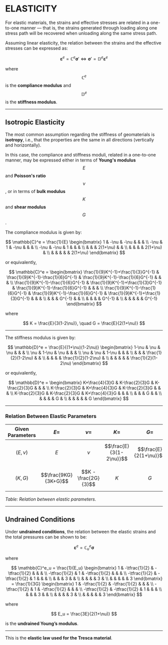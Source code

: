 # ELASTICITY

For elastic materials, the strains and effective stresses are related in a one-to-one manner — that is, the strains generated through loading along one stress path will be recovered when unloading along the same stress path.

Assuming linear elasticity, the relation between the strains and the effective stresses can be expressed as:

$$
\boldsymbol{\varepsilon}^e = \mathbb{C}^e \boldsymbol{\sigma}' \Longleftrightarrow \boldsymbol{\sigma}' = \mathbb{D}^e \boldsymbol{\varepsilon}^e
$$

where $$\mathbb{C}^e$$ is the **compliance modulus** and $$\mathbb{D}^e$$ is the **stiffness modulus**.

---

## Isotropic Elasticity

The most common assumption regarding the stiffness of geomaterials is **isotropy**, i.e., that the properties are the same in all directions (vertically and horizontally).

In this case, the compliance and stiffness moduli, related in a one-to-one manner, may be expressed either in terms of **Young's modulus** $$E$$ and **Poisson's ratio** $$\nu$$, or in terms of **bulk modulus** $$K$$ and **shear modulus** $$G$$.

The compliance modulus is given by:

$$
\mathbb{C}^e = \frac{1}{E}
\begin{bmatrix}
1 & -\nu & -\nu &  &  &  \\
-\nu & 1 & -\nu &  &  &  \\
-\nu & -\nu & 1 &  &  &  \\
 &  &  & 2(1+\nu) &  &  \\
 &  &  &  & 2(1+\nu) &  \\
 &  &  &  &  & 2(1+\nu)
\end{bmatrix}
$$

or equivalently,

$$
\mathbb{C}^e =
\begin{bmatrix}
\frac{1}{9}K^{-1}+\frac{1}{3}G^{-1} & \frac{1}{9}K^{-1}-\frac{1}{6}G^{-1} & \frac{1}{9}K^{-1}-\frac{1}{6}G^{-1} &  &  &  \\
\frac{1}{9}K^{-1}-\frac{1}{6}G^{-1} & \frac{1}{9}K^{-1}+\frac{1}{3}G^{-1} & \frac{1}{9}K^{-1}-\frac{1}{6}G^{-1} &  &  &  \\
\frac{1}{9}K^{-1}-\frac{1}{6}G^{-1} & \frac{1}{9}K^{-1}-\frac{1}{6}G^{-1} & \frac{1}{9}K^{-1}+\frac{1}{3}G^{-1} &  &  &  \\
 &  &  & G^{-1} &  &  \\
 &  &  &  & G^{-1} &  \\
 &  &  &  &  & G^{-1}
\end{bmatrix}
$$

where

$$
K = \frac{E}{3(1-2\nu)}, \quad G = \frac{E}{2(1+\nu)}
$$

---

The stiffness modulus is given by:

$$
\mathbb{D}^e = \frac{E}{(1+\nu)(1-2\nu)}
\begin{bmatrix}
1-\nu & \nu & \nu &  &  &  \\
\nu & 1-\nu & \nu &  &  &  \\
\nu & \nu & 1-\nu &  &  &  \\
 &  &  & \frac{1}{2}(1-2\nu) &  &  \\
 &  &  &  & \frac{1}{2}(1-2\nu) &  \\
 &  &  &  &  & \frac{1}{2}(1-2\nu)
\end{bmatrix}
$$

or equivalently,

$$
\mathbb{D}^e =
\begin{bmatrix}
K+\frac{4}{3}G & K-\frac{2}{3}G & K-\frac{2}{3}G &  &  &  \\
K-\frac{2}{3}G & K+\frac{4}{3}G & K-\frac{2}{3}G &  &  &  \\
K-\frac{2}{3}G & K-\frac{2}{3}G & K+\frac{4}{3}G &  &  &  \\
 &  &  & G &  &  \\
 &  &  &  & G &  \\
 &  &  &  &  & G
\end{bmatrix}
$$

---

### Relation Between Elastic Parameters

| Given Parameters | $$E =$$              | $$\nu =$$            | $$K =$$                 | $$G =$$                |
| ---------------- | -------------------- | -------------------- | ----------------------- | ---------------------- |
| $$(E, \nu)$$     | $$E$$                | $$\nu$$              | $$\frac{E}{3(1-2\nu)}$$ | $$\frac{E}{2(1+\nu)}$$ |
| $$(K, G)$$       | $$\frac{9KG}{3K+G}$$ | $$K - \frac{2G}{3}$$ | $$K$$                   | $$G$$                  |

_Table: Relation between elastic parameters._

---

## Undrained Conditions

Under **undrained conditions**, the relation between the elastic strains and the total pressures can be shown to be:

$$
\boldsymbol{\varepsilon}^e = \mathbb{C}^e_u \boldsymbol{\sigma}
$$

where

$$
\mathbb{C}^e_u = \frac{1}{E_u}
\begin{bmatrix}
1 & -\tfrac{1}{2} & -\tfrac{1}{2} &  &  &  \\
-\tfrac{1}{2} & 1 & -\tfrac{1}{2} &  &  &  \\
-\tfrac{1}{2} & -\tfrac{1}{2} & 1 &  &  &  \\
 &  &  & 3 &  &  \\
 &  &  &  & 3 &  \\
 &  &  &  &  & 3
\end{bmatrix}
= \frac{1}{3G}
\begin{bmatrix}
1 & -\tfrac{1}{2} & -\tfrac{1}{2} &  &  &  \\
-\tfrac{1}{2} & 1 & -\tfrac{1}{2} &  &  &  \\
-\tfrac{1}{2} & -\tfrac{1}{2} & 1 &  &  &  \\
 &  &  & 3 &  &  \\
 &  &  &  & 3 &  \\
 &  &  &  &  & 3
\end{bmatrix}
$$

where

$$
E_u = \frac{3E}{2(1+\nu)}
$$

is the **undrained Young’s modulus**.

---

This is the **elastic law used for the Tresca material**.

